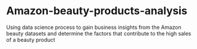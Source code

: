 # Amazon-beauty-products-analysis
Using data science process to gain business insights from the Amazon beauty datasets and determine the factors that contribute to the high sales of a beauty product
